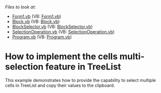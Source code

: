 <!-- default file list -->
*Files to look at*:

* [Form1.vb](./CS/WindowsApplication1/Form1.vb) (VB: [Form1.vb](./VB/WindowsApplication1/Form1.vb))
* [Block.vb](./CS/WindowsApplication1/Helper/Block.vb) (VB: [Block.vb](./VB/WindowsApplication1/Helper/Block.vb))
* [BlockSelector.vb](./CS/WindowsApplication1/Helper/BlockSelector.vb) (VB: [BlockSelector.vb](./VB/WindowsApplication1/Helper/BlockSelector.vb))
* [SelectionOperation.vb](./CS/WindowsApplication1/Helper/SelectionOperation.vb) (VB: [SelectionOperation.vb](./VB/WindowsApplication1/Helper/SelectionOperation.vb))
* [Program.vb](./CS/WindowsApplication1/Program.vb) (VB: [Program.vb](./VB/WindowsApplication1/Program.vb))
<!-- default file list end -->
# How to implement the cells multi-selection feature in TreeList


<p>This example demonstrates how to provide the capability to select multiple cells in TreeList and copy their values to the clipboard.</p>

<br/>


